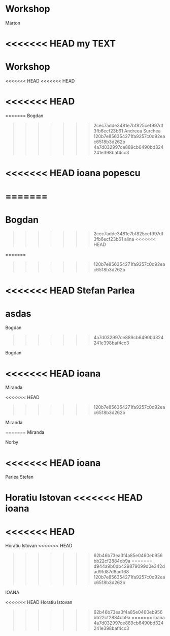 # Workshop


Márton

<<<<<<< HEAD
my TEXT 
=======
# Workshop
<<<<<<< HEAD
<<<<<<< HEAD

<<<<<<< HEAD
=======
=======
Bogdan
>>>>>>> 2cec7adde3481e7bf825cef997df3fb6ecf23b61
Andreea Surchea
>>>>>>> 120b7e856354271fa9257c0d92eac6518b3d262b
>>>>>>> 4a7d032997ce889cb6490bd324241e398baf4cc3


<<<<<<< HEAD
ioana popescu
=======
=======
=======
Bogdan
=======
>>>>>>> 2cec7adde3481e7bf825cef997df3fb6ecf23b61
alina
<<<<<<< HEAD

=======
>>>>>>> 120b7e856354271fa9257c0d92eac6518b3d262b




<<<<<<< HEAD
Stefan Parlea
=======
asdas
=======

Bogdan
>>>>>>> 4a7d032997ce889cb6490bd324241e398baf4cc3





Bogdan




<<<<<<< HEAD
ioana
=======
Miranda

<<<<<<< HEAD

>>>>>>> 120b7e856354271fa9257c0d92eac6518b3d262b


Miranda


=======
Miranda



Norby



<<<<<<< HEAD
ioana
=======


Parlea Stefan



Horatiu Istovan
<<<<<<< HEAD
ioana
=======

<<<<<<< HEAD
=======
Horatiu Istovan
<<<<<<< HEAD
>>>>>>> 62b46b73ea3f4a85e0460eb956bb22cf2884cb9a
=======
>>>>>>> d944a9b0db429879099d0e342dad9fd87d8ad168
>>>>>>> 120b7e856354271fa9257c0d92eac6518b3d262b



IOANA

<<<<<<< HEAD
Horatiu Istovan
>>>>>>> 62b46b73ea3f4a85e0460eb956bb22cf2884cb9a
=======
ioana
>>>>>>> 4a7d032997ce889cb6490bd324241e398baf4cc3
